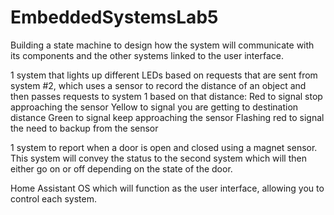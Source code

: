 # EmbeddedSystemsLab5

Building a state machine to design how the system will communicate with its components and the other systems linked to the user interface.

1 system that lights up different LEDs based on requests that are sent from system #2, which uses a sensor to record the distance of an object and then passes requests to system 1 based on that distance:
Red to signal stop approaching the sensor
Yellow to signal you are getting to destination distance
Green to signal keep approaching the sensor
Flashing red to signal the need to backup from the sensor

1 system to report when a door is open and closed using a magnet sensor. This system will convey the status to the second system which will then either go on or off depending on the state of the door.

Home Assistant OS which will function as the user interface, allowing you to control each system. 
